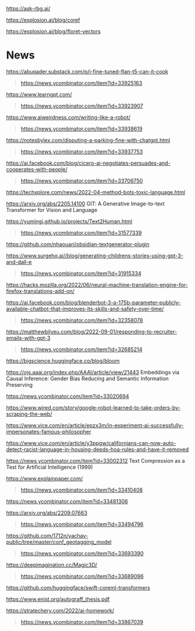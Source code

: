 https://ask-rbg.ai/

https://explosion.ai/blog/coref

https://explosion.ai/blog/floret-vectors

# News
https://abuqader.substack.com/p/i-fine-tuned-flan-t5-can-it-cook
> https://news.ycombinator.com/item?id=33925163

https://www.learngpt.com/
> https://news.ycombinator.com/item?id=33923907

https://www.aiweirdness.com/writing-like-a-robot/
> https://news.ycombinator.com/item?id=33938619

https://notesbylex.com/disputing-a-parking-fine-with-chatgpt.html
> https://news.ycombinator.com/item?id=33937753

https://ai.facebook.com/blog/cicero-ai-negotiates-persuades-and-cooperates-with-people/
> https://news.ycombinator.com/item?id=33706750

https://techxplore.com/news/2022-04-method-bots-toxic-language.html

https://arxiv.org/abs/2205.14100 GIT: A Generative Image-to-text Transformer for Vision and Language

https://yumingj.github.io/projects/Text2Human.html
> https://news.ycombinator.com/item?id=31577339

https://github.com/nhaouari/obsidian-textgenerator-plugin

https://www.surgehq.ai//blog/generating-childrens-stories-using-gpt-3-and-dall-e
> https://news.ycombinator.com/item?id=31915334

https://hacks.mozilla.org/2022/06/neural-machine-translation-engine-for-firefox-translations-add-on/

https://ai.facebook.com/blog/blenderbot-3-a-175b-parameter-publicly-available-chatbot-that-improves-its-skills-and-safety-over-time/
> https://news.ycombinator.com/item?id=32358078

https://matthewbilyeu.com/blog/2022-09-01/responding-to-recruiter-emails-with-gpt-3
> https://news.ycombinator.com/item?id=32685214

https://bigscience.huggingface.co/blog/bloom

https://ojs.aaai.org/index.php/AAAI/article/view/21443 Embeddings via Causal Inference: Gender Bias Reducing and Semantic Information Preserving

https://news.ycombinator.com/item?id=33020694

https://www.wired.com/story/google-robot-learned-to-take-orders-by-scraping-the-web/

https://www.vice.com/en/article/epzx3m/in-experiment-ai-successfully-impersonates-famous-philosopher

https://www.vice.com/en/article/y3ppgw/californians-can-now-auto-detect-racist-language-in-housing-deeds-hoa-rules-and-have-it-removed

https://news.ycombinator.com/item?id=33002312 Text Compression as a Test for Artificial Intelligence (1999)

https://www.explainpaper.com/
> https://news.ycombinator.com/item?id=33410408

https://news.ycombinator.com/item?id=33481306

https://arxiv.org/abs/2209.07663
> https://news.ycombinator.com/item?id=33494796

https://github.com/1712n/yachay-public/tree/master/conf_geotagging_model
> https://news.ycombinator.com/item?id=33693390

https://deepimagination.cc/Magic3D/
> https://news.ycombinator.com/item?id=33689096

https://github.com/huggingface/swift-coreml-transformers

https://www.enist.org/autograff_thesis.pdf

https://stratechery.com/2022/ai-homework/
> https://news.ycombinator.com/item?id=33867039